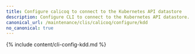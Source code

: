 ```yaml
---
title: Configure calicoq to connect to the Kubernetes API datastore
description: Configure CLI to connect to the Kubernetes API datastore.
canonical_url: /maintenance/clis/calicoq/configure/kdd
no_canonical: true
---
```



{% include content/cli-config-kdd.md %}


